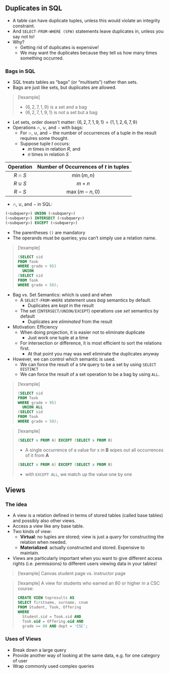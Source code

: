 ## Duplicates in SQL
- A table can have duplicate tuples, unless this would violate an integrity constraint.
- And `SELECT-FROM-WHERE (SFW)` statements leave duplicates in, unless you say not to!
- Why?
	- Getting rid of duplicates is expensive! 
	- We may want the duplicates because they tell us how many times something occurred.

### Bags in SQL
- SQL treats tables as “bags” (or “multisets”) rather than sets.
- Bags are just like sets, but duplicates are allowed.
>[!example]
>- $\{6, 2, 7, 1, 9\}$ is a set and a bag
>- $\{6, 2, 7, 1, 9, 1\}$ is not a set but a bag

- Let sets, order doesn't matter: $\{6, 2, 7, 1, 9, 1\}=\{1, 1, 2, 6, 7, 9\}$
- Operations $\cap$, $\cup$, and $-$ with bags: 
	- For $\cap$, $\cup$, and $-$ the number of occurrences of a tuple in the result requires some thought.
	- Suppose tuple $t$ occurs:
		- $m$ times in relation $R$, and 
		- $n$ times in relation $S$

| Operation | Number of Occurrences of $t$ in tuples |
| :-------: | :------------------------------------: |
| $R\cap S$ |              $\min(m,n)$               |
| $R\cup S$ |                 $m+n$                  |
|   $R-S$   |             $\max(m-n,0)$              |
- $\cap$, $\cup$, and $-$ in SQL: 
```sql
(<subquery>) UNION (<subquery>)
(<subquery>) INTERSECT (<subquery>)
(<subquery>) EXCEPT (<subquery>)
```
- The parentheses `()` are mandatory
- The operands must be queries; you can’t simply use a relation name.
>[!example]
>```sql
>(SELECT sid
> FROM Took
> WHERE grade > 95)
>	UNION
>(SELECT sid
> FROM Took
> WHERE grade < 50);
>```
- Bag vs. Set Semantics: which is used and when
	- A `SELECT-FROM-WHERE` statement uses *bag* semantics by default.
		- Duplicates are *kept* in the result
	- The set (`INTERSECT/UNION/EXCEPT`) operations use *set* semantics by default
		- Duplicates are *eliminated* from the result
- Motivation: Efficiency
	- When doing projection, it is easier not to eliminate duplicate
		- Just work one tuple at a time
	- For intersection or difference, it is most efficient to sort the relations first.
		- At that point you may was well eliminate the duplicates anyway
- However, we can control which semantic is used.
	- We can force the result of a `SFW` query to be a set by using `SELECT DISTINCT`
	- We can force the result of a set operation to be a bag by using `ALL`. 
>[!example]
>```sql
>(SELECT sid
> FROM Took
> WHERE grade > 95)
>	UNION ALL
>(SELECT sid
> FROM Took
> WHERE grade < 50);
>```

>[!example]
>```sql
>(SELECT x FROM A) EXCEPT (SELECT x FROM B)
>```
>- A single occurrence of a value for x in **B** wipes out all occurrences of it from **A**
>```sql
>(SELECT x FROM A) EXCEPT (SELECT x FROM B)
>```
>- with `EXCEPT ALL`, we match up the value one by one


## Views
### The idea
- A view is a relation defined in terms of stored tables (called base tables) and possibly also other views.
- Access a view like any base table. 
- Two kinds of view:
	- **Virtual**: no tuples are stored; view is just a *query* for constructing the relation when needed. 
	- **Materialized**: actually constructed and stored. Expensive to maintain. 
- Views are particularly important when you want to give different access rights (i.e. permissions) to different users viewing data in your tables!
>[!example]
>Canvas student page vs. instructor page

>[!example] A view for students who earned an 80 or higher in a CSC course:
>```sql
>CREATE VIEW topresults AS
>SELECT firstname, surname, cnum
>FROM Student, Took, Offering
>WHERE
>	Student.sid = Took.sid AND
>	Took.oid = Offering.oid AND
>	grade >= 80 AND dept = 'CSC';
>```
### Uses of Views
- Break down a large query
- Provide another way of looking at the same data, e.g. for one category of user
- Wrap commonly used complex queries

